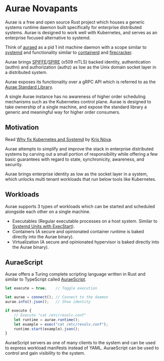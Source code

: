 # Aurae Novapants

Aurae is a free and open source Rust project which houses a generic systems runtime daemon built specifically for enterprise distributed systems. Aurae is designed to work well with Kubernetes, and serves as an enterprise focused alternative to systemd.

Think of [auraed](https://github.com/aurae-runtime/auraed) as a pid 1 init machine daemon with a scope similar to [systemd](https://www.freedesktop.org/wiki/Software/systemd/) and functionality similar to [containerd](https://github.com/containerd/containerd) and [firecracker](https://github.com/firecracker-microvm/firecracker).

Aurae brings [SPIFFE](https://github.com/spiffe)/[SPIRE](https://github.com/spiffe/spire) (x509 mTLS) backed identity, authentication (authn) and authorization (authz) as low as the Unix domain socket layer in a distributed system.

Aurae exposes its functionality over a gRPC API which is referred to as the [Aurae Standard Library](https://github.com/aurae-runtime/auraed/tree/main/stdlib#the-aurae-standard-library).

A single Aurae instance has no awareness of higher order scheduling mechanisms such as the Kubernetes control plane. Aurae is designed to take ownership of a single machine, and expose the standard library a generic and meaningful way for higher order consumers.


## Motivation 

Read [Why fix Kubernetes and Systemd](https://medium.com/@kris-nova/why-fix-kubernetes-and-systemd-782840e50104) by [Kris Nóva](https://github.com/krisnova). 

Aurae attempts to simplify and improve the stack in enterprise distributed systems by carving out a small portion of responsibility while offering a few basic guarantees with regard to state, synchronicity, awareness, and security.

Aurae brings enterprise identity as low as the socket layer in a system, which unlocks multi tenant workloads that run below tools like Kubernetes.

## Workloads 

Aurae supports 3 types of workloads which can be started and scheduled alongside each other on a single machine.

 - Executables (Regular executable processes on a host system. Similar to [Systemd Units with ExecStart](https://www.freedesktop.org/software/systemd/man/systemd.service.html)).
 - Containers (A secure and opinionated container runtime is baked directly into the Aurae binary).
 - Virtualization (A secure and opinionated hypervisor is baked directly into the Aurae binary).

## AuraeScript 

Aurae offers a Turing complete scripting language written in Rust and similar to TypeScript called [AuraeScript](https://github.com/aurae-runtime/auraescript).

```typescript
let execute = true;    // Toggle execution

let aurae = connect(); // Connect to the daemon
aurae.info().json();   // Show identity

if execute {
    // Execute "cat /etc/resolv.conf"
    let runtime = aurae.runtime();
    let example = exec("cat /etc/resolv.conf");
    runtime.start(example).json();
}
```

AuraeScript servers as one of many clients to the system and can be used to express workload manifests instead of YAML.
AuraeScript can be used to control and gain visibility to the system.
